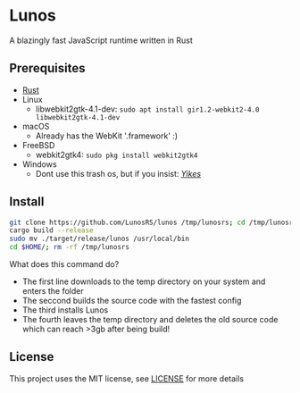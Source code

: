 # Lunos

A blazingly fast JavaScript runtime written in Rust

## Prerequisites
- [Rust](https://rust-lang.org)
- Linux
  - libwebkit2gtk-4.1-dev: `sudo apt install gir1.2-webkit2-4.0 libwebkit2gtk-4.1-dev`
- macOS
  - Already has the WebKit '.framework' :)
- FreeBSD
  - webkit2gtk4: `sudo pkg install webkit2gtk4`
- Windows
  - Dont use this trash os, but if you insist: [*Yikes*](.guides/WINDOWS.md)

## Install
```bash
git clone https://github.com/LunosRS/lunos /tmp/lunosrs; cd /tmp/lunosrs/
cargo build --release
sudo mv ./target/release/lunos /usr/local/bin
cd $HOME/; rm -rf /tmp/lunosrs
```
What does this command do?
- The first line downloads to the temp directory on your system and enters the folder
- The seccond builds the source code with the fastest config
- The third installs Lunos
- The fourth leaves the temp directory and deletes the
old source code which can reach >3gb after being build!

## License
This project uses the MIT license, see [LICENSE](LICENSE) for more details
